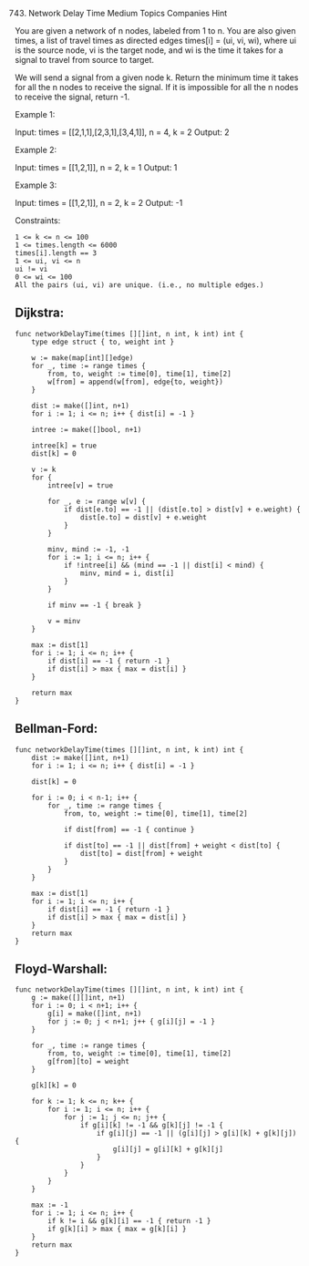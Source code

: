 743. Network Delay Time
Medium
Topics
Companies
Hint

You are given a network of n nodes, labeled from 1 to n. You are also given times, a list of travel times as directed edges times[i] = (ui, vi, wi), where ui is the source node, vi is the target node, and wi is the time it takes for a signal to travel from source to target.

We will send a signal from a given node k. Return the minimum time it takes for all the n nodes to receive the signal. If it is impossible for all the n nodes to receive the signal, return -1.

 

Example 1:

Input: times = [[2,1,1],[2,3,1],[3,4,1]], n = 4, k = 2
Output: 2

Example 2:

Input: times = [[1,2,1]], n = 2, k = 1
Output: 1

Example 3:

Input: times = [[1,2,1]], n = 2, k = 2
Output: -1

 

Constraints:

    1 <= k <= n <= 100
    1 <= times.length <= 6000
    times[i].length == 3
    1 <= ui, vi <= n
    ui != vi
    0 <= wi <= 100
    All the pairs (ui, vi) are unique. (i.e., no multiple edges.)

## Dijkstra:

```
func networkDelayTime(times [][]int, n int, k int) int {
    type edge struct { to, weight int }
    
    w := make(map[int][]edge)
    for _, time := range times {
        from, to, weight := time[0], time[1], time[2]
        w[from] = append(w[from], edge{to, weight})
    }
    
    dist := make([]int, n+1)
    for i := 1; i <= n; i++ { dist[i] = -1 }
    
    intree := make([]bool, n+1)
    
    intree[k] = true
    dist[k] = 0
    
    v := k
    for {
        intree[v] = true
        
        for _, e := range w[v] {
            if dist[e.to] == -1 || (dist[e.to] > dist[v] + e.weight) {
                dist[e.to] = dist[v] + e.weight
            }
        }
        
        minv, mind := -1, -1
        for i := 1; i <= n; i++ {
            if !intree[i] && (mind == -1 || dist[i] < mind) {
                minv, mind = i, dist[i]
            }
        }
        
        if minv == -1 { break }
        
        v = minv
    }
    
    max := dist[1]
    for i := 1; i <= n; i++ {
        if dist[i] == -1 { return -1 }
        if dist[i] > max { max = dist[i] }
    }
    
    return max
}
```

## Bellman-Ford:
```
func networkDelayTime(times [][]int, n int, k int) int {
    dist := make([]int, n+1)
    for i := 1; i <= n; i++ { dist[i] = -1 }
    
    dist[k] = 0
    
    for i := 0; i < n-1; i++ {
        for _, time := range times {
            from, to, weight := time[0], time[1], time[2]
            
            if dist[from] == -1 { continue }
            
            if dist[to] == -1 || dist[from] + weight < dist[to] {
                dist[to] = dist[from] + weight
            }
        }
    }
    
    max := dist[1]
    for i := 1; i <= n; i++ {
        if dist[i] == -1 { return -1 }
        if dist[i] > max { max = dist[i] }
    }
    return max
}
```

## Floyd-Warshall:

```
func networkDelayTime(times [][]int, n int, k int) int {
    g := make([][]int, n+1)
    for i := 0; i < n+1; i++ { 
        g[i] = make([]int, n+1) 
        for j := 0; j < n+1; j++ { g[i][j] = -1 }
    }
    
    for _, time := range times {
        from, to, weight := time[0], time[1], time[2]
        g[from][to] = weight
    }
    
    g[k][k] = 0
    
    for k := 1; k <= n; k++ {
        for i := 1; i <= n; i++ {
            for j := 1; j <= n; j++ {
                if g[i][k] != -1 && g[k][j] != -1 {
                    if g[i][j] == -1 || (g[i][j] > g[i][k] + g[k][j]) {
                        g[i][j] = g[i][k] + g[k][j]
                    }
                }
            }
        }
    }
    
    max := -1
    for i := 1; i <= n; i++ {
        if k != i && g[k][i] == -1 { return -1 }
        if g[k][i] > max { max = g[k][i] }
    }
    return max
}
```  
